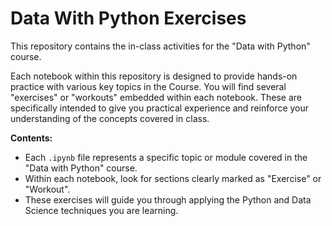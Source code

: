 # Data With Python Exercises

This repository contains the in-class activities for the "Data with Python" course.

Each notebook within this repository is designed to provide hands-on practice with various key topics in the Course. 
You will find several "exercises" or "workouts" embedded within each notebook. 
These are specifically intended to give you practical experience and reinforce your understanding of the concepts covered in class.

**Contents:**

* Each `.ipynb` file represents a specific topic or module covered in the "Data with Python" course.
* Within each notebook, look for sections clearly marked as "Exercise" or "Workout".
* These exercises will guide you through applying the Python and Data Science techniques you are learning.
